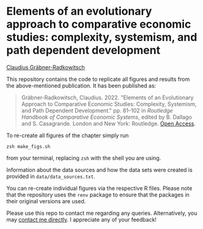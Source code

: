 # Elements of an evolutionary approach to comparative economic studies: complexity, systemism, and path dependent development

[Claudius Gräbner-Radkowitsch](https://claudius-graebner.com/)

This repository contains the code to replicate all figures and results from
the above-mentioned publication. It has been published as:

> Gräbner-Radkowitsch, Claudius. 2022. "Elements of an Evolutionary Approach to Comparative Economic Studies: Complexity, Systemism, and Path Dependent Development." pp. 81–102 in *Routledge Handbook of Comparative Economic Systems*, edited by B. Dallago and S. Casagrande. London and New York: Routledge. [Open Access](https://www.taylorfrancis.com/chapters/oa-edit/10.4324/9781003144366-6/elements-evolutionary-approach-comparative-economic-studies-claudius-gr%C3%A4bner-radkowitsch?context=ubx&refId=c5b5bc2c-3c96-4623-a68a-157f183f95aa).

To re-create all figures of the chapter simply run 

```
zsh make_figs.sh
```

from your terminal, replacing `zsh` with the shell you are using.

Information about the data sources and how the data sets were created is 
provided in `data/data_sources.txt`.

You can re-create individual figures via the respective R files. Please note
that the repository uses the `renv` package to ensure that the packages in 
their original versions are used.

Please use this repo to contact me regarding any queries.
Alternatively, you may 
[contact me directly](http://claudius-graebner.com/contact-1.html).
I appreciate any of your feedback!
